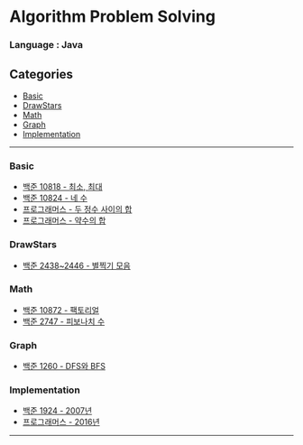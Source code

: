 # Algorithm Problem Solving

### Language : Java

## Categories

* [Basic](#Basic)
* [DrawStars](#DrawStars)
* [Math](#Math)
* [Graph](#Graph)
* [Implementation](#Implementation)

* * * 

### Basic

- [백준 10818 - 최소, 최대](Basic/B_10818.java)
- [백준 10824 - 네 수](Basic/B_10824.java)
- [프로그래머스 - 두 정수 사이의 합](Basic/P_SumOfTwoInts.java)
- [프로그래머스 - 약수의 합](Basic/P_SumOfDivisors.java)

### DrawStars

- [백준 2438~2446 - 별찍기 모음](DrawStars/)

### Math

- [백준 10872 - 팩토리얼](Math/B_10872.java)
- [백준 2747 - 피보나치 수](Math/B_2747.java)

### Graph

- [백준 1260 - DFS와 BFS](Graph/B_1260.java)

### Implementation

- [백준 1924 - 2007년](Implementation/B_1924.java)
- [프로그래머스 - 2016년](Implementation/P_Year2016.java)

* * * 

